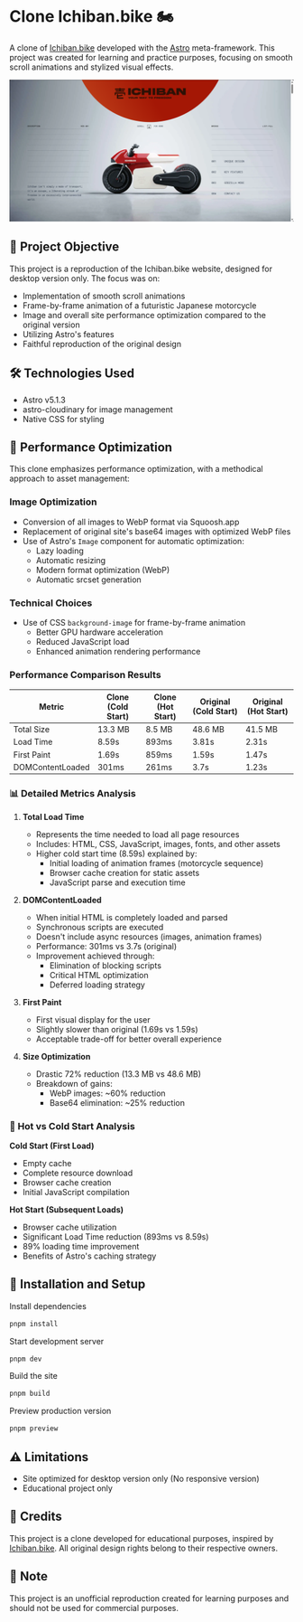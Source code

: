 # Clone Ichiban.bike 🏍️

A clone of [Ichiban.bike](https://www.ichiban.bike/) developed with the [Astro](https://astro.build/) meta-framework. This project was created for learning and practice purposes, focusing on smooth scroll animations and stylized visual effects.

![preview](thumbnail.png)

## 🎯 Project Objective

This project is a reproduction of the Ichiban.bike website, designed for desktop version only. The focus was on:
- Implementation of smooth scroll animations
- Frame-by-frame animation of a futuristic Japanese motorcycle
- Image and overall site performance optimization compared to the original version
- Utilizing Astro's features
- Faithful reproduction of the original design

## 🛠️ Technologies Used

- Astro v5.1.3
- astro-cloudinary for image management
- Native CSS for styling

## 🚀 Performance Optimization

This clone emphasizes performance optimization, with a methodical approach to asset management:

### Image Optimization
- Conversion of all images to WebP format via Squoosh.app
- Replacement of original site's base64 images with optimized WebP files
- Use of Astro's `Image` component for automatic optimization:
  - Lazy loading
  - Automatic resizing
  - Modern format optimization (WebP)
  - Automatic srcset generation

### Technical Choices
- Use of CSS `background-image` for frame-by-frame animation
  - Better GPU hardware acceleration
  - Reduced JavaScript load
  - Enhanced animation rendering performance

### Performance Comparison Results

| Metric | Clone (Cold Start) | Clone (Hot Start) | Original (Cold Start) | Original (Hot Start) |
|----------|-------------------|------------------|---------------------|-------------------|
| Total Size | 13.3 MB | 8.5 MB | 48.6 MB | 41.5 MB |
| Load Time | 8.59s | 893ms | 3.81s | 2.31s |
| First Paint | 1.69s | 859ms | 1.59s | 1.47s |
| DOMContentLoaded | 301ms | 261ms | 3.7s | 1.23s |

### 📊 Detailed Metrics Analysis

1. **Total Load Time**
   - Represents the time needed to load all page resources
   - Includes: HTML, CSS, JavaScript, images, fonts, and other assets
   - Higher cold start time (8.59s) explained by:
     - Initial loading of animation frames (motorcycle sequence)
     - Browser cache creation for static assets
     - JavaScript parse and execution time

2. **DOMContentLoaded**
   - When initial HTML is completely loaded and parsed
   - Synchronous scripts are executed
   - Doesn't include async resources (images, animation frames)
   - Performance: 301ms vs 3.7s (original)
   - Improvement achieved through:
     - Elimination of blocking scripts
     - Critical HTML optimization
     - Deferred loading strategy

3. **First Paint**
   - First visual display for the user
   - Slightly slower than original (1.69s vs 1.59s)
   - Acceptable trade-off for better overall experience

4. **Size Optimization**
   - Drastic 72% reduction (13.3 MB vs 48.6 MB)
   - Breakdown of gains:
     - WebP images: ~60% reduction
     - Base64 elimination: ~25% reduction

### 🔄 Hot vs Cold Start Analysis

**Cold Start (First Load)**
- Empty cache
- Complete resource download
- Browser cache creation
- Initial JavaScript compilation

**Hot Start (Subsequent Loads)**
- Browser cache utilization
- Significant Load Time reduction (893ms vs 8.59s)
- 89% loading time improvement
- Benefits of Astro's caching strategy

## 🚀 Installation and Setup
Install dependencies
```bash
pnpm install
```

Start development server
```bash
pnpm dev
```

Build the site
```bash
pnpm build
```

Preview production version
```bash
pnpm preview
```

## ⚠️ Limitations

- Site optimized for desktop version only (No responsive version)
- Educational project only

## 🎨 Credits

This project is a clone developed for educational purposes, inspired by [Ichiban.bike](https://www.ichiban.bike/). All original design rights belong to their respective owners.

## 📝 Note

This project is an unofficial reproduction created for learning purposes and should not be used for commercial purposes.